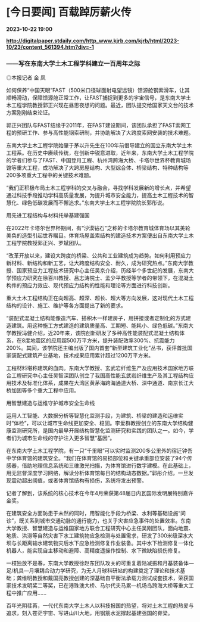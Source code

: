 # [今日要闻] 百载踔厉薪火传

**2023-10-22 19:00**

**http://digitalpaper.stdaily.com/http_www.kjrb.com/kjrb/html/2023-10/23/content_561394.htm?div=-1**

### ——写在东南大学土木工程学科建立一百周年之际

 ◎本报记者 金 凤

 如何保养“中国天眼”FAST（500米口径球面射电望远镜）馈源舱钢索滑车，让其顺畅滑动，保障馈源舱正常工作，让FAST捕捉到更多的宇宙信号，是东南大学土木工程学院教授郭正兴现在昼思夜想的问题。最近，团队提交给国家天文台的技术方案刚刚结束论证。

 郭正兴团队与FAST结缘于2011年，在FAST建设期间，该团队承担了FAST索网工程的预研工作、参与高性能钢索研制，并协助解决了大跨度索网安装的技术难题。

 东南大学土木工程学院始肇于茅以升先生在100年前倡导建立的国立东南大学土木工程系。在历史中赓续传统，在创新中锐意进取，近年来，东南大学土木工程学院的学者们参与了FAST、中国登月工程、杭州湾跨海大桥、卡塔尔世界杯教育城场馆等重大工程，成功解决了大跨房屋结构、大型综合体、桥梁结构、特种结构等200多项重大工程中的关键技术难题。

 “我们正积极布局土木工程学科的交叉与融合，寻找学科发展新的增长点，并希望通过科技手段推动学科高质量发展，为提升城市安全能力，提高土木工程技术的智慧化、绿色低碳发展而不懈追求。”东南大学土木工程学院院长郭彤说。

 用先进工程结构与材料托举基建强国

 在2022年卡塔尔世界杯期间，有“沙漠钻石”之称的卡塔尔教育城体育场以其美轮美奂的造型引起世界瞩目。体育场屋盖索结构的建造技术方案便出自东南大学土木工程学院教授郭正兴、罗斌团队。

 “改革开放以来，建设大跨度的桥梁、公共和工业建筑成为趋势。如何利用预应力新材料、新结构和新工艺，让大跨度结构安全、耐久，成为研究热点。”东南大学教授、国家预应力工程技术研究中心主任吴京介绍，历经半个多世纪的发展，东南大学预应力研究在徐百川教授、吕志涛院士、孟少平教授等学者的带领下，在混凝土构件的预应力效应、现代预应力结构的性能和理论等方面进行科技创新。

 重大土木工程结构正在向超高、超深、超长、超大等方向发展，这对现代土木工程结构的设计、施工、维护等各方面提出了新的要求。

 “装配式混凝土结构能像造汽车、搭积木一样建房子，用拼接或者定制化的方式建造建筑。用这种施工方式建造的建筑质量高、工期短、能耗小、绿色低碳。”东南大学教授冯健介绍，近20年来，该院创新研发了多种高性能装配式混凝土结构体系，在8度地震区的应用超500万平方米，提升装配效率300%、抗震能力200%。其间，该学院还主编出版了国内首套“新型建筑工业化”丛书，获评首批国家装配式建筑产业基地，技术成果应用累计超过1200万平方米。

 工程材料堪称建筑的血肉。东南大学教授、玄武岩纤维生产及应用技术国家地方联合工程研究中心主任吴智深团队创立了我国高性能玄武岩纤维生产及其工程结构应用技术及标准化体系，成果在大湾区黄茅海跨海通道大桥、深中通道、南京长江大桥加固等多个重大工程中应用。

 用智慧建造与运维守护城市安全生命线

 运用人工智能、大数据分析等智慧化监测手段，为建筑、桥梁的建造和运维实时“体检”，可以让城市生命线更加安全、稳固。李爱群教授创立的东南大学结构健康监测研究所，是国内最早开展结构智慧化监测研究和实践的团队之一。如今，学者们为城市生命线的守护注入更多智慧“基因”。

 在东南大学土木工程学院，有一只“千里眼”可以实时监测200多公里外的宿迁钟吾中学体育馆的建筑安全。“我们在体育馆的易损部位和关键承重部位安装了94个传感器，借助地理信息系统和三维激光扫描，为体育馆进行数字建模。在此基础上，用无监督深度学习网络，解读分析体育馆每日的结构动态数据。”郭彤介绍，一旦发现震动超出阈值，或者体育馆结构有损伤，系统将发出预警。

 记者了解到，该系统的核心技术在今年4月荣获第48届日内瓦国际发明展特别嘉许金奖。

 在建筑安全方面防患于未然的同时，用智能化手段为桥梁、水利等基础设施“问诊”，既关系到城市交通动脉的通行能力，也关乎灾害应急事件的处置效率。东南大学教授、智慧建造与运维国家地方联合工程研究中心主任吴刚团队，面向地震、地质、洪涝等自然灾害下水工建筑物应急检测与处置需求，研发了300米级深水大坝与长距离输水建筑物灾后水下应急检测修复作业装备。其中水下检测修复一体化机器人，能实现自主移动和避障、高精度遥操作控制、水下微缺陷损伤修复。

 一枝独放不是春，东南大学教授徐赵东团队攻关的可重复着陆减振和月基装备体—足/机具—月壤耦合动力学研究，为无人月球科研站的构建奠定了理论和技术基础；龚维明教授和戴国亮教授创建的深基础自平衡法承载力测试成套技术，荣获国家技术发明奖二等奖，已在港珠澳大桥、马尔代夫马累—机场岛跨海大桥等重大工程中推广应用……

 百年光阴荏苒，一代代东南大学土木人以科技报国的热望，将对土木工程的热爱与追求，刻入苍茫宇宙、写进山川大地，用钢筋水泥撑起基建强国的脊梁。